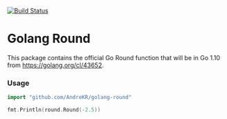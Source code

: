 [![Build Status](https://travis-ci.org/AndreKR/golang-round.svg?branch=master)](https://travis-ci.org/AndreKR/golang-round)

# Golang Round

This package contains the official Go Round function that will be in Go 1.10 from https://golang.org/cl/43652.

### Usage

```go
import "github.com/AndreKR/golang-round"

fmt.Println(round.Round(-2.5))
```